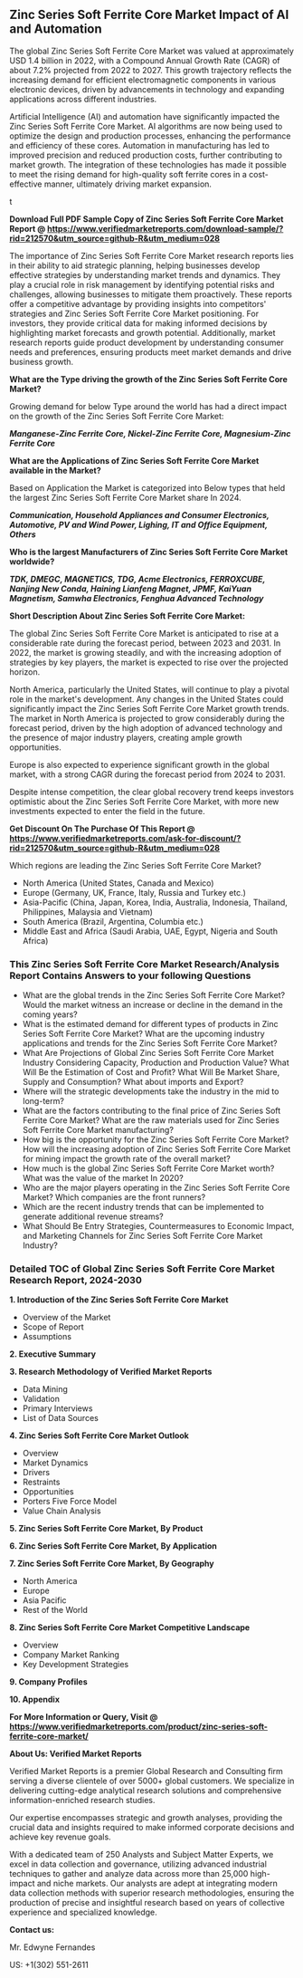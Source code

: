 <h2>Zinc Series Soft Ferrite Core Market Impact of AI and Automation</h2><p>The global Zinc Series Soft Ferrite Core Market was valued at approximately USD 1.4 billion in 2022, with a Compound Annual Growth Rate (CAGR) of about 7.2% projected from 2022 to 2027. This growth trajectory reflects the increasing demand for efficient electromagnetic components in various electronic devices, driven by advancements in technology and expanding applications across different industries.</p><p>Artificial Intelligence (AI) and automation have significantly impacted the Zinc Series Soft Ferrite Core Market. AI algorithms are now being used to optimize the design and production processes, enhancing the performance and efficiency of these cores. Automation in manufacturing has led to improved precision and reduced production costs, further contributing to market growth. The integration of these technologies has made it possible to meet the rising demand for high-quality soft ferrite cores in a cost-effective manner, ultimately driving market expansion.</p>t</p><p id="" class=""><strong>Download Full PDF Sample Copy of Zinc Series Soft Ferrite Core Market Report @ <a href="https://www.verifiedmarketreports.com/download-sample/?rid=212570&utm_source=github-R&utm_medium=028" target="_blank">https://www.verifiedmarketreports.com/download-sample/?rid=212570&utm_source=github-R&utm_medium=028</a></strong></p><p>The importance of&nbsp;Zinc Series Soft Ferrite Core Market research reports lies in their ability to aid strategic planning, helping businesses develop effective strategies by understanding market trends and dynamics. They play a crucial role in risk management by identifying potential risks and challenges, allowing businesses to mitigate them proactively. These reports offer a competitive advantage by providing insights into competitors' strategies and Zinc Series Soft Ferrite Core Market positioning. For investors, they provide critical data for making informed decisions by highlighting market forecasts and growth potential. Additionally, market research reports guide product development by understanding consumer needs and preferences, ensuring products meet market demands and drive business growth.</p><p><strong>What are the&nbsp;Type driving the growth of the Zinc Series Soft Ferrite Core Market?</strong></p><p id="" class="">Growing demand for below Type around the world has had a direct impact on the growth of the Zinc Series Soft Ferrite Core Market:</p><em><strong>Manganese-Zinc Ferrite Core, Nickel-Zinc Ferrite Core, Magnesium-Zinc Ferrite Core</strong></em></p><strong>What are the&nbsp;Applications&nbsp;of Zinc Series Soft Ferrite Core Market available in the Market?</strong></p><p id="" class="">Based on Application the Market is categorized into Below types that held the largest Zinc Series Soft Ferrite Core Market share In 2024.</p><em><strong>Communication, Household Appliances and Consumer Electronics, Automotive, PV and Wind Power, Lighing, IT and Office Equipment, Others</strong></em></p><strong>Who is the largest Manufacturers of Zinc Series Soft Ferrite Core Market worldwide?</strong></p><p><em><strong>TDK, DMEGC, MAGNETICS, TDG, Acme Electronics, FERROXCUBE, Nanjing New Conda, Haining Lianfeng Magnet, JPMF, KaiYuan Magnetism, Samwha Electronics, Fenghua Advanced Technology</strong></em></p><p id="" class=""><strong>Short Description About Zinc Series Soft Ferrite Core Market:</strong></p><p>The global Zinc Series Soft Ferrite Core Market is anticipated to rise at a considerable rate during the forecast period, between 2023 and 2031. In 2022, the market is growing steadily, and with the increasing adoption of strategies by key players, the market is expected to rise over the projected horizon.</p><p>North America, particularly the United States, will continue to play a pivotal role in the market's development. Any changes in the United States could significantly impact the Zinc Series Soft Ferrite Core Market growth trends. The market in North America is projected to grow considerably during the forecast period, driven by the high adoption of advanced technology and the presence of major industry players, creating ample growth opportunities.</p><p>Europe is also expected to experience significant growth in the global market, with a strong CAGR during the forecast period from 2024 to 2031.</p><p>Despite intense competition, the clear global recovery trend keeps investors optimistic about the Zinc Series Soft Ferrite Core Market, with more new investments expected to enter the field in the future.</p><p id="" class=""><strong>Get Discount On The Purchase Of This Report @ <a href="https://www.verifiedmarketreports.com/ask-for-discount/?rid=212570&utm_source=github-R&utm_medium=028" target="_blank">https://www.verifiedmarketreports.com/ask-for-discount/?rid=212570&utm_source=github-R&utm_medium=028</a></strong></p>Which regions are leading the Zinc Series Soft Ferrite Core Market?</p><ul><li>North America (United States, Canada and Mexico)</li><li>Europe (Germany, UK, France, Italy, Russia and Turkey etc.)</li><li>Asia-Pacific (China, Japan, Korea, India, Australia, Indonesia, Thailand, Philippines, Malaysia and Vietnam)</li><li>South America (Brazil, Argentina, Columbia etc.)</li><li>Middle East and Africa (Saudi Arabia, UAE, Egypt, Nigeria and South Africa)</li></ul><h3 id="" class="">This Zinc Series Soft Ferrite Core Market Research/Analysis Report Contains Answers to your following Questions</h3><ul><li>What are the global trends in the Zinc Series Soft Ferrite Core Market? Would the market witness an increase or decline in the demand in the coming years?</li><li>What is the estimated demand for different types of products in Zinc Series Soft Ferrite Core Market? What are the upcoming industry applications and trends for the Zinc Series Soft Ferrite Core Market?</li><li>What Are Projections of Global Zinc Series Soft Ferrite Core Market Industry Considering Capacity, Production and Production Value? What Will Be the Estimation of Cost and Profit? What Will Be Market Share, Supply and Consumption? What about imports and Export?</li><li>Where will the strategic developments take the industry in the mid to long-term?</li><li>What are the factors contributing to the final price of Zinc Series Soft Ferrite Core Market? What are the raw materials used for Zinc Series Soft Ferrite Core Market manufacturing?</li><li>How big is the opportunity for the Zinc Series Soft Ferrite Core Market? How will the increasing adoption of Zinc Series Soft Ferrite Core Market for mining impact the growth rate of the overall market?</li><li>How much is the global Zinc Series Soft Ferrite Core Market worth? What was the value of the market In 2020?</li><li>Who are the major players operating in the Zinc Series Soft Ferrite Core Market? Which companies are the front runners?</li><li>Which are the recent industry trends that can be implemented to generate additional revenue streams?</li><li>What Should Be Entry Strategies, Countermeasures to Economic Impact, and Marketing Channels for Zinc Series Soft Ferrite Core Market Industry?</li></ul><h3 id="" class="">Detailed TOC of Global Zinc Series Soft Ferrite Core Market Research Report, 2024-2030</h3><p id="" class=""><strong>1. Introduction of the Zinc Series Soft Ferrite Core Market</strong></p><ul><li>Overview of the Market</li><li>Scope of Report</li><li>Assumptions</li></ul><p id="" class=""><strong>2. Executive Summary</strong></p><p id="" class=""><strong>3. Research Methodology of Verified Market Reports</strong></p><ul><li>Data Mining</li><li>Validation</li><li>Primary Interviews</li><li>List of Data Sources</li></ul><p id="" class=""><strong>4. Zinc Series Soft Ferrite Core Market Outlook</strong></p><ul><li>Overview</li><li>Market Dynamics</li><li>Drivers</li><li>Restraints</li><li>Opportunities</li><li>Porters Five Force Model</li><li>Value Chain Analysis</li></ul><p id="" class=""><strong>5. Zinc Series Soft Ferrite Core Market, By Product</strong></p><p id="" class=""><strong>6. Zinc Series Soft Ferrite Core Market, By Application</strong></p><p id="" class=""><strong>7. Zinc Series Soft Ferrite Core Market, By Geography</strong></p><ul><li>North America</li><li>Europe</li><li>Asia Pacific</li><li>Rest of the World</li></ul><p id="" class=""><strong>8. Zinc Series Soft Ferrite Core Market Competitive Landscape</strong></p><ul><li>Overview</li><li>Company Market Ranking</li><li>Key Development Strategies</li></ul><p id="" class=""><strong>9. Company Profiles</strong></p><p id="" class=""><strong>10. Appendix</strong></p><p id="" class=""><strong>For More Information or Query, Visit @ <a href="https://www.verifiedmarketreports.com/product/zinc-series-soft-ferrite-core-market/" target="_blank">https://www.verifiedmarketreports.com/product/zinc-series-soft-ferrite-core-market/</a></strong></p><p id="" class=""><strong>About Us: Verified Market Reports</strong></p><p id="" class="">Verified Market Reports is a premier Global Research and Consulting firm serving a diverse clientele of over 5000+ global customers. We specialize in delivering cutting-edge analytical research solutions and comprehensive information-enriched research studies.</p><p id="" class="">Our expertise encompasses strategic and growth analyses, providing the crucial data and insights required to make informed corporate decisions and achieve key revenue goals.</p><p id="" class="">With a dedicated team of 250 Analysts and Subject Matter Experts, we excel in data collection and governance, utilizing advanced industrial techniques to gather and analyze data across more than 25,000 high-impact and niche markets. Our analysts are adept at integrating modern data collection methods with superior research methodologies, ensuring the production of precise and insightful research based on years of collective experience and specialized knowledge.</p><p id="" class=""><strong>Contact us:</strong></p><p id="" class="">Mr. Edwyne Fernandes</p><p id="" class="">US: +1(302) 551-2611</p>